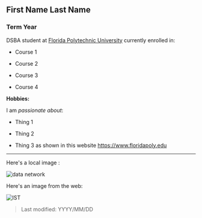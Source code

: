 ## First Name Last Name

### Term Year 

DSBA student at [Florida Polytechnic University](https://www.floridapoly.edu) currently enrolled in: 

- Course 1

- Course 2

- Course 3

- Course 4

**Hobbies:**

I am _passionate about_: 

- Thing 1

- Thing 2

- Thing 3 as shown in this website <https://www.floridapoly.edu>

***

Here's a local image :

![data network](dataNetwork.jpg)

Here's an image from the web:

![IST](https://floridapoly.edu/news/articles/2021/06/assets/060821-applicationsincrease.jpg)

> Last modified: YYYY/MM/DD
